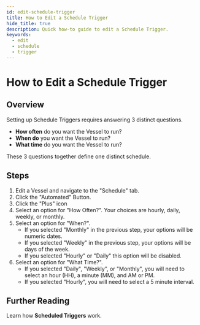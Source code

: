 ```yaml
---
id: edit-schedule-trigger
title: How to Edit a Schedule Trigger
hide_title: true
description: Quick how-to guide to edit a Schedule Trigger.
keywords:
  - edit
  - schedule
  - trigger
---
```


# How to Edit a Schedule Trigger

## Overview

Setting up Schedule Triggers requires answering 3 distinct questions.

- **How often** do you want the Vessel to run?
- **When do** you want the Vessel to run?
- **What time** do you want the Vessel to run?

These 3 questions together define one distinct schedule.

## Steps

1. Edit a Vessel and navigate to the "Schedule" tab.
2. Click the "Automated" Button.
3. Click the "Plus" icon
4. Select an option for "How Often?". Your choices are hourly, daily, weekly, or monthly.
5. Select an option for "When?".
   - If you selected "Monthly" in the previous step, your options will be numeric dates.
   - If you selected "Weekly" in the previous step, your options will be days of the week.
   - If you selected "Hourly" or "Daily" this option will be disabled.
6. Select an option for "What Time?".
   - If you selected "Daily", "Weekly", or "Monthly", you will need to select an hour \(HH\), a minute \(MM\), and AM or PM.
   - If you selected "Hourly", you will need to select a 5 minute interval.

## Further Reading

Learn how **Scheduled Triggers** work.
